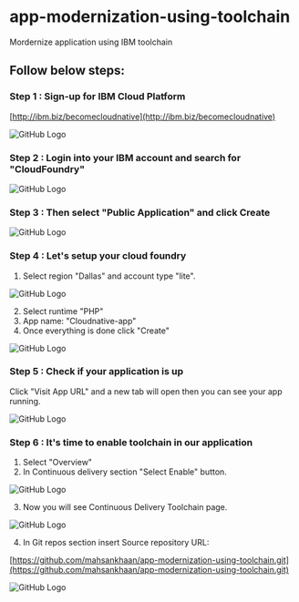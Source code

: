 # app-modernization-using-toolchain
Mordernize application using IBM toolchain

## Follow below steps:

### Step 1 : Sign-up for IBM Cloud Platform

[http://ibm.biz/becomecloudnative](http://ibm.biz/becomecloudnative)

![GitHub Logo](images/s1.png)


### Step 2 : Login into your IBM account and search for "CloudFoundry"

![GitHub Logo](images/s2.png)


### Step 3 : Then select "Public Application" and click Create

![GitHub Logo](images/s3.png)


### Step 4 : Let's setup your cloud foundry 

1. Select region "Dallas" and account type "lite".

![GitHub Logo](images/s4.png)

2. Select runtime "PHP" 
3. App name: "Cloudnative-app"
4. Once everything is done click "Create"

![GitHub Logo](images/s5.png)


### Step 5 : Check if your application is up

Click "Visit App URL" and a new tab will open then you can see your app running.

![GitHub Logo](images/s6.png)


### Step 6 : It's time to enable toolchain in our application

1. Select "Overview"
2. In Continuous delivery section "Select Enable" button.

![GitHub Logo](images/s7.png)

3. Now you will see Continuous Delivery Toolchain page.

![GitHub Logo](images/s8.png)

4. In Git repos section insert Source repository URL:

[https://github.com/mahsankhaan/app-modernization-using-toolchain.git](https://github.com/mahsankhaan/app-modernization-using-toolchain.git)

![GitHub Logo](images/s9.png)





